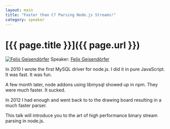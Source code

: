 ```yaml
---
layout: main
title: "Faster than C? Parsing Node.js Streams!"
category: speaker
---
```


# [{{ page.title }}]({{ page.url }})

<a href="http://felixge.de/"><img src="/images/felix-geisendörfer.png" class="speaker" alt="Felix Geisendörfer"></a>
Speaker: <a href="http://felixge.de/">Felix Geisendörfer</a>

In 2010 I wrote the first MySQL driver for node.js. I did it in pure JavaScript. It was fast. It was fun.

A few month later, node addons using libmysql showed up in npm. They were much faster. It sucked.

In 2012 I had enough and went back to to the drawing board resulting in a much faster parser.

This talk will introduce you to the art of high performance binary stream parsing in node.js.
